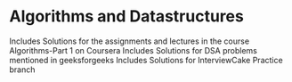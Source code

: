 # Algorithms and Datastructures
Includes Solutions for the assignments and lectures in the course Algorithms-Part 1 on Coursera
Includes Solutions for DSA problems mentioned in geeksforgeeks
Includes Solutions for InterviewCake
Practice branch


